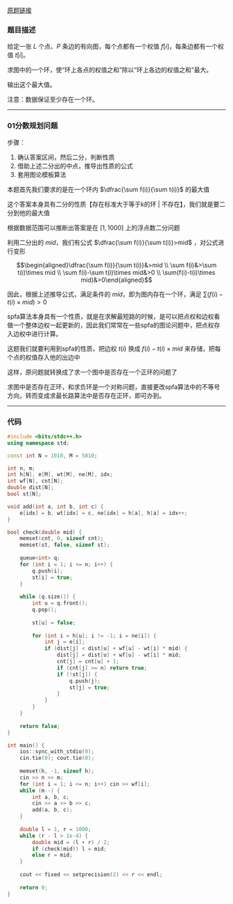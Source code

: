 [原题链接](https://www.acwing.com/problem/content/363/)

### 题目描述
给定一张 $L$ 个点、$P$ 条边的有向图，每个点都有一个权值 $f[i]$，每条边都有一个权值 $t[i]$。

求图中的一个环，使“环上各点的权值之和”除以“环上各边的权值之和”最大。

输出这个最大值。

注意：数据保证至少存在一个环。

---

### 01分数规划问题
步骤：

1. 确认答案区间，然后二分，判断性质
2. 借助上述二分出的中点，推导出性质的公式
3. 套用图论模板算法

本题首先我们要求的是在一个环内 $\dfrac{\sum f(i)}{\sum t(i)}$ 的最大值

这个答案本身具有二分的性质【存在标准大于等于k的环 | 不存在】，我们就是要二分到他的最大值

根据数据范围可以推断出答案是在 $[1,1000]$ 上的浮点数二分问题

利用二分出的 $mid$，我们有公式 $\dfrac{\sum f(i)}{\sum t(i)}>mid$ ，对公式进行变形

$$\begin{aligned}\dfrac{\sum f(i)}{\sum t(i)}&>mid \\ \sum f(i)&>\sum t(i)\times mid \\ \sum f(i)-\sum t(i)\times mid&>0 \\ \sum(f(i)-t(i)\times mid)&>0\end{aligned}$$

因此，根据上述推导公式，满足条件的 $mid$，即为图内存在一个环，满足 $\sum(f(i)-t(i)\times mid)>0$

spfa算法本身具有一个性质，就是在求解最短路的时候，是可以把点权和边权看做一个整体边权一起更新的，因此我们常常在一些spfa的图论问题中，把点权存入边权中进行计算。

这题我们就要利用到spfa的性质，把边权 $t(i)$ 换成 $f(i)−t(i)\times mid$ 来存储，把每个点的权值存入他的出边中

这样，原问题就转换成了求一个图中是否存在一个正环的问题了

求图中是否存在正环，和求负环是一个对称问题，直接更改spfa算法中的不等号方向，转而变成求最长路算法中是否存在正环，即可办到。

---

### 代码
```cpp
#include <bits/stdc++.h>
using namespace std;

const int N = 1010, M = 5010;

int n, m;
int h[N], e[M], wt[M], ne[M], idx;
int wf[N], cnt[N];
double dist[N];
bool st[N];

void add(int a, int b, int c) {
    e[idx] = b, wt[idx] = c, ne[idx] = h[a], h[a] = idx++;
}

bool check(double mid) {
    memset(cnt, 0, sizeof cnt);
    memset(st, false, sizeof st);
    
    queue<int> q;
    for (int i = 1; i <= n; i++) {
        q.push(i);
        st[i] = true;
    }
    
    while (q.size()) {
        int u = q.front();
        q.pop();
        
        st[u] = false;
        
        for (int i = h[u]; i != -1; i = ne[i]) {
            int j = e[i];
            if (dist[j] < dist[u] + wf[u] - wt[i] * mid) {
                dist[j] = dist[u] + wf[u] - wt[i] * mid;
                cnt[j] = cnt[u] + 1;
                if (cnt[j] >= n) return true;
                if (!st[j]) {
                    q.push(j);
                    st[j] = true;
                }
            }
        }
    }
    
    return false;
}

int main() {
    ios::sync_with_stdio(0);
    cin.tie(0); cout.tie(0);
    
    memset(h, -1, sizeof h);
    cin >> n >> m;
    for (int i = 1; i <= n; i++) cin >> wf[i];
    while (m--) {
        int a, b, c;
        cin >> a >> b >> c;
        add(a, b, c);
    }
    
    double l = 1, r = 1000;
    while (r - l > 1e-4) {
        double mid = (l + r) / 2;
        if (check(mid)) l = mid;
        else r = mid;
    }
    
    cout << fixed << setprecision(2) << r << endl;
    
    return 0;
}
```